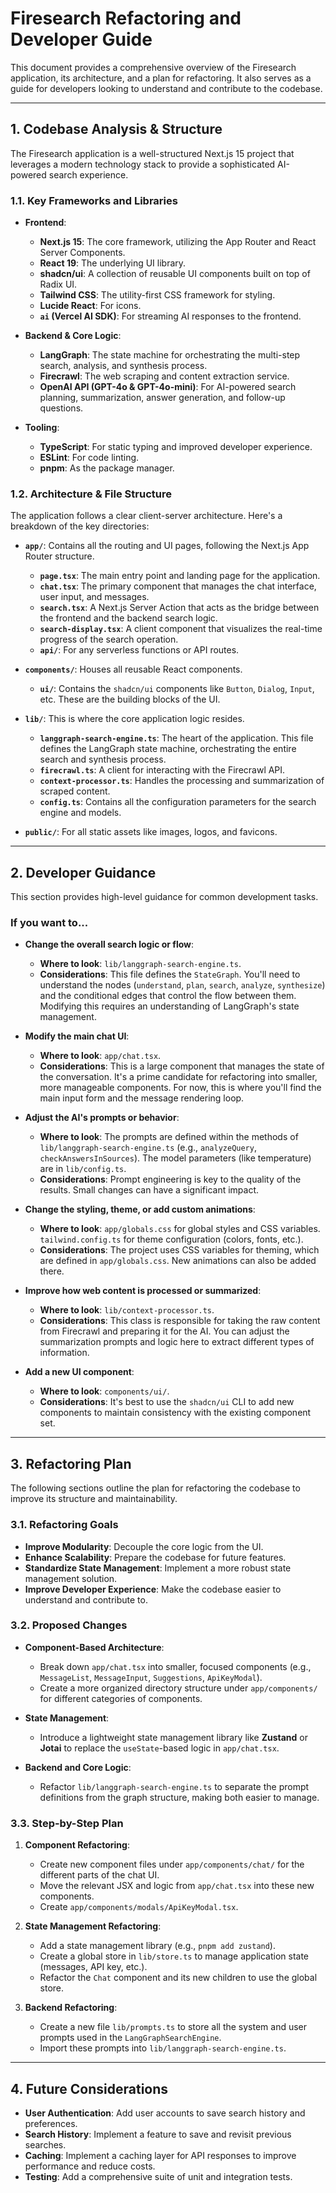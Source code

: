 # Firesearch Refactoring and Developer Guide

This document provides a comprehensive overview of the Firesearch application, its architecture, and a plan for refactoring. It also serves as a guide for developers looking to understand and contribute to the codebase.

---

## 1. Codebase Analysis & Structure

The Firesearch application is a well-structured Next.js 15 project that leverages a modern technology stack to provide a sophisticated AI-powered search experience.

### 1.1. Key Frameworks and Libraries

*   **Frontend**:
    *   **Next.js 15**: The core framework, utilizing the App Router and React Server Components.
    *   **React 19**: The underlying UI library.
    *   **shadcn/ui**: A collection of reusable UI components built on top of Radix UI.
    *   **Tailwind CSS**: The utility-first CSS framework for styling.
    *   **Lucide React**: For icons.
    *   **`ai` (Vercel AI SDK)**: For streaming AI responses to the frontend.

*   **Backend & Core Logic**:
    *   **LangGraph**: The state machine for orchestrating the multi-step search, analysis, and synthesis process.
    *   **Firecrawl**: The web scraping and content extraction service.
    *   **OpenAI API (GPT-4o & GPT-4o-mini)**: For AI-powered search planning, summarization, answer generation, and follow-up questions.

*   **Tooling**:
    *   **TypeScript**: For static typing and improved developer experience.
    *   **ESLint**: For code linting.
    *   **pnpm**: As the package manager.

### 1.2. Architecture & File Structure

The application follows a clear client-server architecture. Here's a breakdown of the key directories:

*   **`app/`**: Contains all the routing and UI pages, following the Next.js App Router structure.
    *   **`page.tsx`**: The main entry point and landing page for the application.
    *   **`chat.tsx`**: The primary component that manages the chat interface, user input, and messages.
    *   **`search.tsx`**: A Next.js Server Action that acts as the bridge between the frontend and the backend search logic.
    *   **`search-display.tsx`**: A client component that visualizes the real-time progress of the search operation.
    *   **`api/`**: For any serverless functions or API routes.

*   **`components/`**: Houses all reusable React components.
    *   **`ui/`**: Contains the `shadcn/ui` components like `Button`, `Dialog`, `Input`, etc. These are the building blocks of the UI.

*   **`lib/`**: This is where the core application logic resides.
    *   **`langgraph-search-engine.ts`**: The heart of the application. This file defines the LangGraph state machine, orchestrating the entire search and synthesis process.
    *   **`firecrawl.ts`**: A client for interacting with the Firecrawl API.
    *   **`context-processor.ts`**: Handles the processing and summarization of scraped content.
    *   **`config.ts`**: Contains all the configuration parameters for the search engine and models.

*   **`public/`**: For all static assets like images, logos, and favicons.

---

## 2. Developer Guidance

This section provides high-level guidance for common development tasks.

### If you want to...

*   **Change the overall search logic or flow**:
    *   **Where to look**: `lib/langgraph-search-engine.ts`.
    *   **Considerations**: This file defines the `StateGraph`. You'll need to understand the nodes (`understand`, `plan`, `search`, `analyze`, `synthesize`) and the conditional edges that control the flow between them. Modifying this requires an understanding of LangGraph's state management.

*   **Modify the main chat UI**:
    *   **Where to look**: `app/chat.tsx`.
    *   **Considerations**: This is a large component that manages the state of the conversation. It's a prime candidate for refactoring into smaller, more manageable components. For now, this is where you'll find the main input form and the message rendering loop.

*   **Adjust the AI's prompts or behavior**:
    *   **Where to look**: The prompts are defined within the methods of `lib/langgraph-search-engine.ts` (e.g., `analyzeQuery`, `checkAnswersInSources`). The model parameters (like temperature) are in `lib/config.ts`.
    *   **Considerations**: Prompt engineering is key to the quality of the results. Small changes can have a significant impact.

*   **Change the styling, theme, or add custom animations**:
    *   **Where to look**: `app/globals.css` for global styles and CSS variables. `tailwind.config.ts` for theme configuration (colors, fonts, etc.).
    *   **Considerations**: The project uses CSS variables for theming, which are defined in `app/globals.css`. New animations can also be added there.

*   **Improve how web content is processed or summarized**:
    *   **Where to look**: `lib/context-processor.ts`.
    *   **Considerations**: This class is responsible for taking the raw content from Firecrawl and preparing it for the AI. You can adjust the summarization prompts and logic here to extract different types of information.

*   **Add a new UI component**:
    *   **Where to look**: `components/ui/`.
    *   **Considerations**: It's best to use the `shadcn/ui` CLI to add new components to maintain consistency with the existing component set.

---

## 3. Refactoring Plan

The following sections outline the plan for refactoring the codebase to improve its structure and maintainability.

### 3.1. Refactoring Goals

*   **Improve Modularity**: Decouple the core logic from the UI.
*   **Enhance Scalability**: Prepare the codebase for future features.
*   **Standardize State Management**: Implement a more robust state management solution.
*   **Improve Developer Experience**: Make the codebase easier to understand and contribute to.

### 3.2. Proposed Changes

*   **Component-Based Architecture**:
    *   Break down `app/chat.tsx` into smaller, focused components (e.g., `MessageList`, `MessageInput`, `Suggestions`, `ApiKeyModal`).
    *   Create a more organized directory structure under `app/components/` for different categories of components.

*   **State Management**:
    *   Introduce a lightweight state management library like **Zustand** or **Jotai** to replace the `useState`-based logic in `app/chat.tsx`.

*   **Backend and Core Logic**:
    *   Refactor `lib/langgraph-search-engine.ts` to separate the prompt definitions from the graph structure, making both easier to manage.

### 3.3. Step-by-Step Plan

1.  **Component Refactoring**:
    *   Create new component files under `app/components/chat/` for the different parts of the chat UI.
    *   Move the relevant JSX and logic from `app/chat.tsx` into these new components.
    *   Create `app/components/modals/ApiKeyModal.tsx`.

2.  **State Management Refactoring**:
    *   Add a state management library (e.g., `pnpm add zustand`).
    *   Create a global store in `lib/store.ts` to manage application state (messages, API key, etc.).
    *   Refactor the `Chat` component and its new children to use the global store.

3.  **Backend Refactoring**:
    *   Create a new file `lib/prompts.ts` to store all the system and user prompts used in the `LangGraphSearchEngine`.
    *   Import these prompts into `lib/langgraph-search-engine.ts`.

---

## 4. Future Considerations

*   **User Authentication**: Add user accounts to save search history and preferences.
*   **Search History**: Implement a feature to save and revisit previous searches.
*   **Caching**: Implement a caching layer for API responses to improve performance and reduce costs.
*   **Testing**: Add a comprehensive suite of unit and integration tests. 